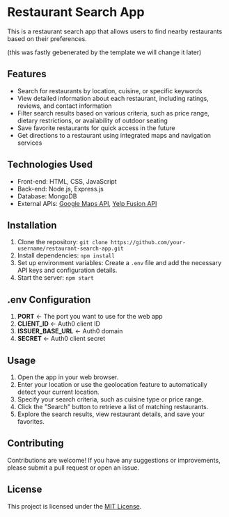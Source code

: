 # Restaurant Search App

This is a restaurant search app that allows users to find nearby restaurants based on their preferences.

(this was fastly gebenerated by the template we will change it later)

## Features

- Search for restaurants by location, cuisine, or specific keywords
- View detailed information about each restaurant, including ratings, reviews, and contact information
- Filter search results based on various criteria, such as price range, dietary restrictions, or availability of outdoor seating
- Save favorite restaurants for quick access in the future
- Get directions to a restaurant using integrated maps and navigation services

## Technologies Used

- Front-end: HTML, CSS, JavaScript
- Back-end: Node.js, Express.js
- Database: MongoDB
- External APIs: [Google Maps API](https://developers.google.com/maps/documentation), [Yelp Fusion API](https://www.yelp.com/developers/documentation/v3)

## Installation

1. Clone the repository: `git clone https://github.com/your-username/restaurant-search-app.git`
2. Install dependencies: `npm install`
3. Set up environment variables: Create a `.env` file and add the necessary API keys and configuration details.
4. Start the server: `npm start`

## .env Configuration

1. **PORT** ← The port you want to use for the web app
2. **CLIENT_ID** ← Auth0 client ID
3. **ISSUER_BASE_URL** ← Auth0 domain
4. **SECRET** ← Auth0 client secret

## Usage

1. Open the app in your web browser.
2. Enter your location or use the geolocation feature to automatically detect your current location.
3. Specify your search criteria, such as cuisine type or price range.
4. Click the "Search" button to retrieve a list of matching restaurants.
5. Explore the search results, view restaurant details, and save your favorites.

## Contributing

Contributions are welcome! If you have any suggestions or improvements, please submit a pull request or open an issue.

## License

This project is licensed under the [MIT License](LICENSE).
